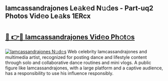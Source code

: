 ## Iamcassandrajones Le𝚊k𝚎d N𝚞𝚍es - Part-uq2 Photos Vid𝚎o Le𝚊ks 1ERcx

# <h2><a href="http://fbeqhx.evod.top/?m=Iamcassandrajones">🔗 👉🔴 Iamcassandrajones Vid𝚎o Ph𝚘t𝚘s</a></h2>

[![Iamcassandrajones N𝚞d𝚎s](https://i.imgur.com/8V9OHl7.gif)](http://fbeqhx.evod.top/?m=Iamcassandrajones)
Web celebrity Iamcassandrajones and multimedia artist, recognized for posting dance and lifestyle content through solo and collaborative dance routines and mini vlogs. A public figure like Iamcassandrajones, with a large platform and a captive audience, has a responsibility to use his influence responsibly. 
